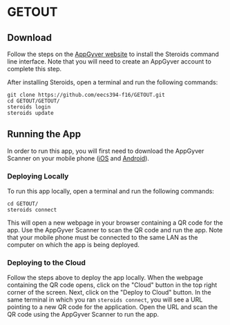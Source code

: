 # GETOUT

## Download
Follow the steps on the [AppGyver website](http://www.appgyver.io/steroids/getting_started) to install the Steroids command line interface. Note that you will need to create an AppGyver account to complete this step.

After installing Steroids, open a terminal and run the following commands:
```
git clone https://github.com/eecs394-f16/GETOUT.git
cd GETOUT/GETOUT/
steroids login
steroids update
```

## Running the App
In order to run this app, you will first need to download the AppGyver Scanner on your mobile phone ([iOS](https://itunes.apple.com/fi/app/appgyver-scanner/id575076515) and [Android](https://play.google.com/store/apps/details?id=com.appgyver.freshandroid)).

### Deploying Locally
To run this app locally, open a terminal and run the following commands:
```
cd GETOUT/
steroids connect
```
This will open a new webpage in your browser containing a QR code for the app. Use the AppGyver Scanner to scan the QR code and run the app. Note that your mobile phone must be connected to the same LAN as the computer on which the app is being deployed.

### Deploying to the Cloud
Follow the steps above to deploy the app locally. When the webpage containing the QR code opens, click on the "Cloud" button in the top right corner of the screen. Next, click on the "Deploy to Cloud" button. In the same terminal in which you ran `steroids connect`, you will see a URL pointing to a new QR code for the application. Open the URL and scan the QR code using the AppGyver Scanner to run the app.
